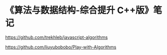 # 《算法与数据结构-综合提升 C++版》笔记

https://github.com/trekhleb/javascript-algorithms

https://github.com/liuyubobobo/Play-with-Algorithms
